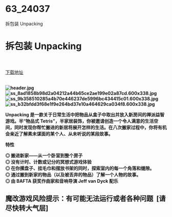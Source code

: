 # 63_24037
拆包装 Unpacking
# 拆包装 Unpacking
 <br/></br>
[下载地址](https://www.switch520.cc/article/24037 "下载地址")
<br/></br>

<p><strong><img title="header.jpg" src="https://www.switch520.cc/muke_img/2021_11_02_a7832bf1c2ecc.jpg" alt="header.jpg"></strong><br>
<strong><img title="ss_8ad1858b98d2a04212a44b65ce2ae199e02a87cd.600x338.jpg" src="https://www.switch520.cc/muke_img/2021_11_02_4c8d10d20d31d.jpg" alt="ss_8ad1858b98d2a04212a44b65ce2ae199e02a87cd.600x338.jpg"></strong><br>
<strong><img title="ss_9b358510285a4b70e446237de5996bc434415c01.600x338.jpg" src="https://www.switch520.cc/muke_img/2021_11_02_a37e9261e56e1.jpg" alt="ss_9b358510285a4b70e446237de5996bc434415c01.600x338.jpg"></strong><br>
<strong><img title="ss_b32bfdd3f68e1f9e264bd37e10a464629ca034f8.600x338.jpg" src="https://www.switch520.cc/muke_img/2021_11_02_50d99a5f84cec.jpg" alt="ss_b32bfdd3f68e1f9e264bd37e10a464629ca034f8.600x338.jpg">&nbsp;</strong></p>
<p><strong>Unpacking 是一款关于日常生活中把物品从盒子中取出并放入新房间的禅派益智游戏。半“物品式 Tetris”，半家居装饰，你被邀请创造一个令人满意的生活空间，同时发现你帮忙搬进的新居将展开怎样的生活。在八次搬家过程中，你将有机会亲近了解素未谋面的某个人、从未听说的某段故事。</strong></p>
<p><strong>特性</strong></p>
<p><strong>◎ 搬进新家——从一个卧室到整个房子</strong><br>
<strong>◎ 没有计时、计数或记分的冥想式游戏体验</strong><br>
<strong>◎ 在你摞盘子、挂毛巾和摆放书架的同时，探索室内的每一个角落和缝隙。</strong><br>
<strong>◎ 通过搬到新家的物品（以及被丢弃的物品）了解一个人物的故事。</strong><br>
<strong>◎ 由 BAFTA 获奖作曲家和音响导演 Jeff van Dyck 配乐</strong></p>
<h2><strong>魔改游戏风险提示：有可能无法运行或者各种问题 &nbsp;[请尽快转大气层]</strong></h2>



